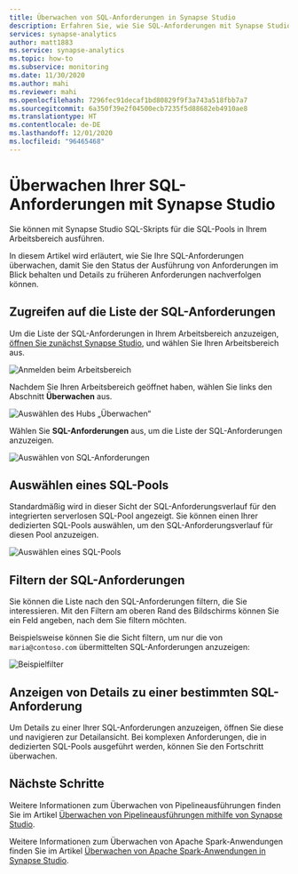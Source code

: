 ```yaml
---
title: Überwachen von SQL-Anforderungen in Synapse Studio
description: Erfahren Sie, wie Sie SQL-Anforderungen mit Synapse Studio überwachen.
services: synapse-analytics
author: matt1883
ms.service: synapse-analytics
ms.topic: how-to
ms.subservice: monitoring
ms.date: 11/30/2020
ms.author: mahi
ms.reviewer: mahi
ms.openlocfilehash: 7296fec91decaf1bd80829f9f3a743a518fbb7a7
ms.sourcegitcommit: 6a350f39e2f04500ecb7235f5d88682eb4910ae8
ms.translationtype: HT
ms.contentlocale: de-DE
ms.lasthandoff: 12/01/2020
ms.locfileid: "96465468"
---
```

# <a name="use-synapse-studio-to-monitor-your-sql-requests"></a>Überwachen Ihrer SQL-Anforderungen mit Synapse Studio

Sie können mit Synapse Studio SQL-Skripts für die SQL-Pools in Ihrem Arbeitsbereich ausführen.

In diesem Artikel wird erläutert, wie Sie Ihre SQL-Anforderungen überwachen, damit Sie den Status der Ausführung von Anforderungen im Blick behalten und Details zu früheren Anforderungen nachverfolgen können.

## <a name="access-sql-requests-list"></a>Zugreifen auf die Liste der SQL-Anforderungen

Um die Liste der SQL-Anforderungen in Ihrem Arbeitsbereich anzuzeigen, [öffnen Sie zunächst Synapse Studio](https://web.azuresynapse.net/), und wählen Sie Ihren Arbeitsbereich aus.

![Anmelden beim Arbeitsbereich](./media/common/login-workspace.png)

Nachdem Sie Ihren Arbeitsbereich geöffnet haben, wählen Sie links den Abschnitt **Überwachen** aus.

![Auswählen des Hubs „Überwachen“](./media/common/left-nav.png)

Wählen Sie **SQL-Anforderungen** aus, um die Liste der SQL-Anforderungen anzuzeigen.

 ![Auswählen von SQL-Anforderungen](./media/how-to-monitor-sql-requests/monitor-hub-nav-sql-requests.png)

## <a name="select-a-sql-pool"></a>Auswählen eines SQL-Pools

Standardmäßig wird in dieser Sicht der SQL-Anforderungsverlauf für den integrierten serverlosen SQL-Pool angezeigt. Sie können einen Ihrer dedizierten SQL-Pools auswählen, um den SQL-Anforderungsverlauf für diesen Pool anzuzeigen.

![Auswählen eines SQL-Pools](./media/how-to-monitor-sql-requests/select-pool.png)

## <a name="filter-your-sql-requests"></a>Filtern der SQL-Anforderungen

Sie können die Liste nach den SQL-Anforderungen filtern, die Sie interessieren. Mit den Filtern am oberen Rand des Bildschirms können Sie ein Feld angeben, nach dem Sie filtern möchten.

Beispielsweise können Sie die Sicht filtern, um nur die von `maria@contoso.com` übermittelten SQL-Anforderungen anzuzeigen:

![Beispielfilter](./media/how-to-monitor-sql-requests/filter-example.png)

## <a name="view-details-about-a-specific-sql-request"></a>Anzeigen von Details zu einer bestimmten SQL-Anforderung

Um Details zu einer Ihrer SQL-Anforderungen anzuzeigen, öffnen Sie diese und navigieren zur Detailansicht. Bei komplexen Anforderungen, die in dedizierten SQL-Pools ausgeführt werden, können Sie den Fortschritt überwachen.

## <a name="next-steps"></a>Nächste Schritte

Weitere Informationen zum Überwachen von Pipelineausführungen finden Sie im Artikel [Überwachen von Pipelineausführungen mithilfe von Synapse Studio](how-to-monitor-pipeline-runs.md). 

Weitere Informationen zum Überwachen von Apache Spark-Anwendungen finden Sie im Artikel [Überwachen von Apache Spark-Anwendungen in Synapse Studio](how-to-monitor-spark-applications.md).